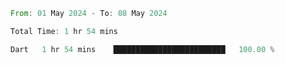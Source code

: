 <!--START_SECTION:waka-->

```rust
From: 01 May 2024 - To: 08 May 2024

Total Time: 1 hr 54 mins

Dart   1 hr 54 mins    █████████████████████████   100.00 %
```

<!--END_SECTION:waka-->
